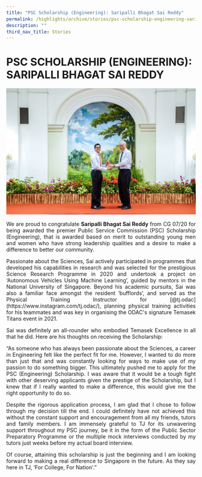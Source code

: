 ```yaml
---
title: "PSC Scholarship (Engineering): Saripalli Bhagat Sai Reddy"
permalink: /highlights/archive/stories/psc-scholarship-engineering-saripalli-bhagat-sai-reddy/
description: ""
third_nav_title: Stories
---
```

# PSC SCHOLARSHIP (ENGINEERING): SARIPALLI BHAGAT SAI REDDY

![](/images/Archive/Stories/PSC_Saripalli%20Bhagat%20Sai%20Reddy_1%20-%20Sasha%20Kaur%20Dhillon.jpg)

<p style="text-align: justify;">We are proud to congratulate <b>Saripalli Bhagat Sai Reddy</b> from CG 07/20 for being awarded the premier Public Service Commission (PSC) Scholarship (Engineering), that is awarded based on merit to outstanding young men and women who have strong leadership qualities and a desire to make a difference to better our community.</p>  

<p style="text-align: justify;">Passionate about the Sciences, Sai actively participated in programmes that developed his capabilities in research and was selected for the prestigious Science Research Programme in 2020 and undertook a project on ‘Autonomous Vehicles Using Machine Learning’, guided by mentors in the National University of Singapore. Beyond his academic pursuits, Sai was also a familiar face amongst the resident ‘bufflords’, and served as the Physical Training Instructor for [@tj.odac](https://www.instagram.com/tj.odac/), planning physical training activities for his teammates and was key in organising the ODAC's signature Temasek Titans event in 2021.</p>

  
<p style="text-align: justify;">Sai was definitely an all-rounder who embodied Temasek Excellence in all that he did. Here are his thoughts on receiving the Scholarship:</p>  
  

<p style="text-align: justify;">“As someone who has always been passionate about the Sciences, a career in Engineering felt like the perfect fit for me. However, I wanted to do more than just that and was constantly looking for ways to make use of my passion to do something bigger. This ultimately pushed me to apply for the PSC (Engineering) Scholarship. I was aware that it would be a tough fight with other deserving applicants given the prestige of the Scholarship, but I knew that if I really wanted to make a difference, this would give me the right opportunity to do so.</p>  

<p style="text-align: justify;">Despite the rigorous application process, I am glad that I chose to follow through my decision till the end. I could definitely have not achieved this without the constant support and encouragement from all my friends, tutors and family members. I am immensely grateful to TJ for its unwavering support throughout my PSC journey, be it in the form of the Public Sector Preparatory Programme or the multiple mock interviews conducted by my tutors just weeks before my actual board interview.</p>  

<p style="text-align: justify;">Of course, attaining this scholarship is just the beginning and I am looking forward to making a real difference to Singapore in the future. As they say here in TJ, ‘For College, For Nation'.”</p>